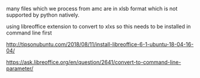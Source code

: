 many files which we process from amc are in xlsb format which is not supported by python natively.

using libreoffice extension to convert to xlxs 
so this needs to be installed in command line first

http://tipsonubuntu.com/2018/08/11/install-libreoffice-6-1-ubuntu-18-04-16-04/

https://ask.libreoffice.org/en/question/2641/convert-to-command-line-parameter/